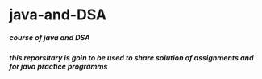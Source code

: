 # java-and-DSA

##### course of java and DSA
##### this reporsitary is goin to be used to share solution of assignments and for java practice programms
